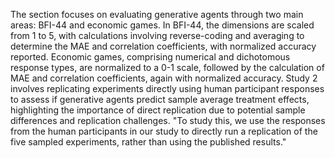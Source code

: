 The section focuses on evaluating generative agents through two main areas: BFI-44 and economic games. In BFI-44, the dimensions are scaled from 1 to 5, with calculations involving reverse-coding and averaging to determine the MAE and correlation coefficients, with normalized accuracy reported. Economic games, comprising numerical and dichotomous response types, are normalized to a 0-1 scale, followed by the calculation of MAE and correlation coefficients, again with normalized accuracy. Study 2 involves replicating experiments directly using human participant responses to assess if generative agents predict sample average treatment effects, highlighting the importance of direct replication due to potential sample differences and replication challenges. "To study this, we use the responses from the human participants in our study to directly run a replication of the five sampled experiments, rather than using the published results."